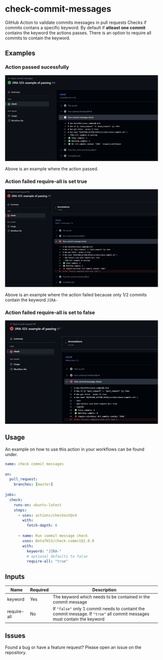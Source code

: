 # check-commit-messages

GitHub Action to validate commits messages in pull requests
Checks if commits contans a specific keyword.
By default if **atleast one commit** contains the keyword the actions passes.
There is an option to require all commits to contain the keyword.

## Examples

### Action passed sucessfully

![Sucessful example of the action](./docs/success_base.png)

Above is an example where the action passed. 

### Action failed require-all is set true

![Failure example on require_all true](./docs/failure_require_all.png)

Above is an example where the action failed because only 1/2 commits contain the keyword `JIRA-`

### Action failed require-all is set to false 

![Failure example on require_all false](./docs/failure_base.png)


## Usage

An example on how to use this action in your workflows can be found under.

```yaml
name: check commit messages

on:
  pull_request:
    branches: [master]

jobs:
  check:
    runs-on: ubuntu-latest
    steps:
      - uses: actions/checkout@v4
        with:
          fetch-depth: 0

      - name: Run commit message check
        uses: BetaTH13/check-commit@1.0.0
        with:
          keyword: "JIRA-"
          # optional defaults to false
          require-all: "true"
```

## Inputs

| Name        | Required | Description                                                                                                                       |
| ----------- | -------- | --------------------------------------------------------------------------------------------------------------------------------- |
| keyword     | Yes      | The keyword which needs to be contained in the commit message                                                                     |
| require-all | No       | If  `"false"` only 1 commit needs to containt the commit message. If `"true"` all commit messages must contain the keyword |

## Issues

Found a bug or have a feature request?
Please open an issue on the repository.

